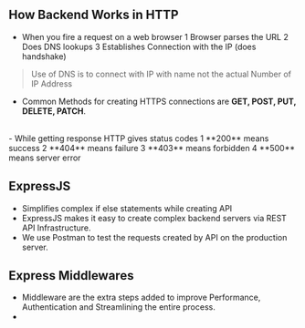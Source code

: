 ## How Backend Works in HTTP 

- When you fire a request on a web browser
1 Browser parses the URL
2 Does DNS lookups 
3 Establishes Connection with the IP (does      handshake)
>Use of DNS is to connect with IP with name not the actual Number of IP Address
- Common Methods for creating HTTPS connections are **GET, POST, PUT, DELETE, PATCH**.
<br>
- While getting response HTTP gives status codes 
1 **200** means success
2 **404** means failure
3 **403** means forbidden
4 **500** means server error

## ExpressJS

- Simplifies complex if else statements while creating API 
- ExpressJS makes it easy to create complex backend servers via REST API Infrastructure.
- We use Postman to test the requests created by API on the production server.

## Express Middlewares

- Middleware are the extra steps added to improve Performance, Authentication and Streamlining the entire process.
-
